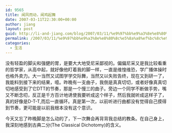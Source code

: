 ```yaml
---
id: 9565
title: 闻风而动，闻鸡起舞
date: 2007-03-11T22:30:00+00:00
author: jiang
layout: post
guid: http://li-and-jiang.com/blog/2007/03/11/%e9%97%bb%e9%a3%8e%e8%80%8c%e5%8a%a8%ef%bc%8c%e9%97%bb%e9%b8%a1%e8%b5%b7%e8%88%9e/
permalink: /2007/03/11/%e9%97%bb%e9%a3%8e%e8%80%8c%e5%8a%a8%ef%bc%8c%e9%97%bb%e9%b8%a1%e8%b5%b7%e8%88%9e/
categories:
  - 生活
---
```

</p> 

没有轻盈的脚尖和强健的胃，是要大大地受尼采鄙视的。偏偏尼采又是我比较看重的哲学家，从高中起，就好像他盯着我的脚一样，一直是维惶维恐，学广播体操时也格外卖力。大一当然又试图学学交际舞，当然又以失败告终，现在又到研一了，我能料到接下来的结果，噫。昨晚有一支曲子，我倒是真真切切，或者好像真真切切地感受到了它DTT的节奏，那是一个慢三的曲子。旁边一个同学不断做手势，嘴又不断念叨，反正是千方百计地诱使我要听成这个样子，然后我就听成这样子了，真的好像是D-T-T,而后一直循环。真是第一次，以前听进行曲都没有觉得自己摸得到节奏，更可能是以前我根本没有这个意识。 

今天又忘了昨晚脚是怎么动的了，下一次舞会再背背我总结的教条。在自己身上，我深刻地感到古典二分(The Classical Dichotomy)的含义。